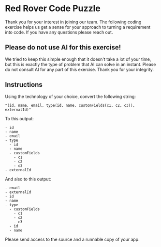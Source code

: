 # Red Rover Code Puzzle
Thank you for your interest in joining our team.  The following coding exercise helps us get a sense for your approach to turning a requirement into code. If you have any questions please reach out.

## Please do not use AI for this exercise!
We tried to keep this simple enough that it doesn't take a lot of your time, but this is exactly the type of problem that AI can solve in an instant. Please do not consult AI for any part of this exercise.  Thank you for your integrity.

## Instructions
Using the technology of your choice, convert the following string: 

`"(id, name, email, type(id, name, customFields(c1, c2, c3)), externalId)"`

To this output: 
```
- id
- name
- email
- type
  - id
  - name
  - customFields
    - c1
    - c2
    - c3
- externalId
``` 

And also to this output:
```
- email
- externalId
- id
- name
- type
  - customFields
    - c1
    - c2
    - c3
  - id
  - name
```

Please send access to the source and a runnable copy of your app. 
